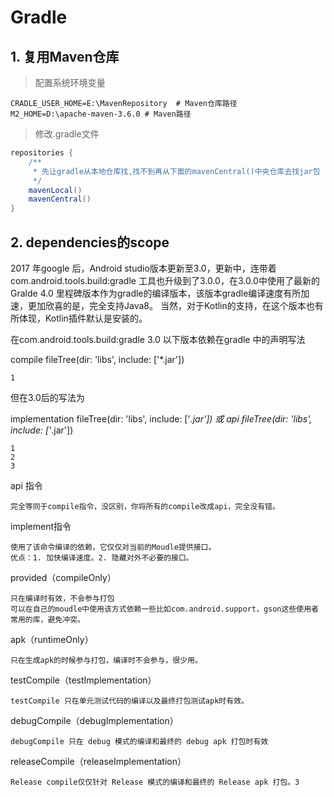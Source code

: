 # Gradle

## 1. 复用Maven仓库

> 配置系统环境变量

```properties
CRADLE_USER_HOME=E:\MavenRepository  # Maven仓库路径
M2_HOME=D:\apache-maven-3.6.0 # Maven路径
```

> 修改.gradle文件

```groovy
repositories {
    /**
     * 先让gradle从本地仓库找,找不到再从下面的mavenCentral()中央仓库去找jar包
     */
    mavenLocal()
    mavenCentral()
}
```

## 2. dependencies的scope

2017 年google 后，Android studio版本更新至3.0，更新中，连带着com.android.tools.build:gradle 工具也升级到了3.0.0，在3.0.0中使用了最新的Gralde 4.0 里程碑版本作为gradle的编译版本，该版本gradle编译速度有所加速，更加欣喜的是，完全支持Java8。
当然，对于Kotlin的支持，在这个版本也有所体现，Kotlin插件默认是安装的。

在com.android.tools.build:gradle 3.0 以下版本依赖在gradle 中的声明写法

compile fileTree(dir: 'libs', include: ['*.jar'])

    1

但在3.0后的写法为

implementation fileTree(dir: 'libs', include: ['*.jar'])
或
api fileTree(dir: 'libs', include: ['*.jar'])

    1
    2
    3

api 指令

    完全等同于compile指令，没区别，你将所有的compile改成api，完全没有错。

implement指令

    使用了该命令编译的依赖，它仅仅对当前的Moudle提供接口。
    优点：1. 加快编译速度。2. 隐藏对外不必要的接口。

provided（compileOnly）

    只在编译时有效，不会参与打包
    可以在自己的moudle中使用该方式依赖一些比如com.android.support，gson这些使用者常用的库，避免冲突。

apk（runtimeOnly）

    只在生成apk的时候参与打包，编译时不会参与，很少用。

testCompile（testImplementation）

    testCompile 只在单元测试代码的编译以及最终打包测试apk时有效。

debugCompile（debugImplementation）

    debugCompile 只在 debug 模式的编译和最终的 debug apk 打包时有效

releaseCompile（releaseImplementation）

    Release compile仅仅针对 Release 模式的编译和最终的 Release apk 打包。3
